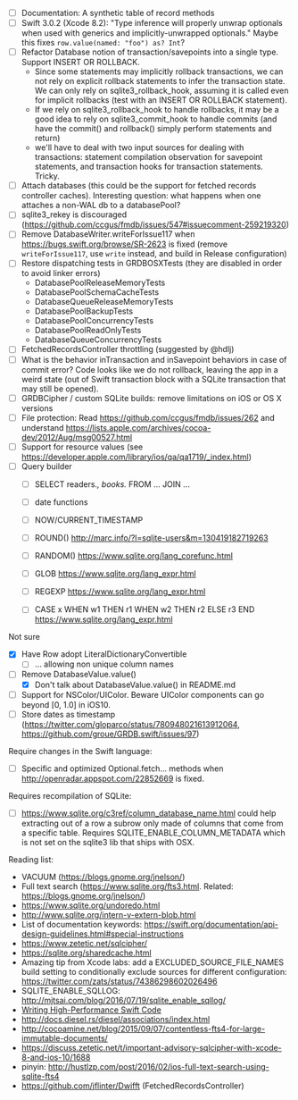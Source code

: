 - [ ] Documentation: A synthetic table of record methods
- [ ] Swift 3.0.2 (Xcode 8.2): "Type inference will properly unwrap optionals when used with generics and implicitly-unwrapped optionals." Maybe this fixes `row.value(named: "foo") as? Int`?
- [ ] Refactor Database notion of transaction/savepoints into a single type. Support INSERT OR ROLLBACK.
    - Since some statements may implicitly rollback transactions, we can not rely on explicit rollback statements to infer the transaction state. We can only rely on sqlite3_rollback_hook, assuming it is called even for implicit rollbacks (test with an INSERT OR ROLLBACK statement).
    - If we rely on sqlite3_rollback_hook to handle rollbacks, it may be a good idea to rely on sqlite3_commit_hook to handle commits (and have the commit() and rollback() simply perform statements and return)
    - we'll have to deal with two input sources for dealing with transactions: statement compilation observation for savepoint statements, and transaction hooks for transaction statements. Tricky.
- [ ] Attach databases (this could be the support for fetched records controller caches). Interesting question: what happens when one attaches a non-WAL db to a databasePool?
- [ ] sqlite3_rekey is discouraged (https://github.com/ccgus/fmdb/issues/547#issuecomment-259219320)
- [ ] Remove DatabaseWriter.writeForIssue117 when https://bugs.swift.org/browse/SR-2623 is fixed (remove `writeForIssue117`, use `write` instead, and build in Release configuration) 
- [ ] Restore dispatching tests in GRDBOSXTests (they are disabled in order to avoid linker errors)
    - DatabasePoolReleaseMemoryTests
    - DatabasePoolSchemaCacheTests
    - DatabaseQueueReleaseMemoryTests
    - DatabasePoolBackupTests
    - DatabasePoolConcurrencyTests
    - DatabasePoolReadOnlyTests
    - DatabaseQueueConcurrencyTests
- [ ] FetchedRecordsController throttling (suggested by @hdlj)
- [ ] What is the behavior inTransaction and inSavepoint behaviors in case of commit error? Code looks like we do not rollback, leaving the app in a weird state (out of Swift transaction block with a SQLite transaction that may still be opened).
- [ ] GRDBCipher / custom SQLite builds: remove limitations on iOS or OS X versions
- [ ] File protection: Read https://github.com/ccgus/fmdb/issues/262 and understand https://lists.apple.com/archives/cocoa-dev/2012/Aug/msg00527.html
- [ ] Support for resource values (see https://developer.apple.com/library/ios/qa/qa1719/_index.html)
- [ ] Query builder
    - [ ] SELECT readers.*, books.* FROM ... JOIN ...
    - [ ] date functions
    - [ ] NOW/CURRENT_TIMESTAMP
    - [ ] ROUND() http://marc.info/?l=sqlite-users&m=130419182719263
    - [ ] RANDOM() https://www.sqlite.org/lang_corefunc.html
    - [ ] GLOB https://www.sqlite.org/lang_expr.html
    - [ ] REGEXP https://www.sqlite.org/lang_expr.html
    - [ ] CASE x WHEN w1 THEN r1 WHEN w2 THEN r2 ELSE r3 END https://www.sqlite.org/lang_expr.html


Not sure

- [X] Have Row adopt LiteralDictionaryConvertible
    - [ ] ... allowing non unique column names
- [ ] Remove DatabaseValue.value()
    - [X] Don't talk about DatabaseValue.value() in README.md
- [ ] Support for NSColor/UIColor. Beware UIColor components can go beyond [0, 1.0] in iOS10.
- [ ] Store dates as timestamp (https://twitter.com/gloparco/status/780948021613912064, https://github.com/groue/GRDB.swift/issues/97)

Require changes in the Swift language:

- [ ] Specific and optimized Optional<StatementColumnConvertible>.fetch... methods when http://openradar.appspot.com/22852669 is fixed.


Requires recompilation of SQLite:

- [ ] https://www.sqlite.org/c3ref/column_database_name.html could help extracting out of a row a subrow only made of columns that come from a specific table. Requires SQLITE_ENABLE_COLUMN_METADATA which is not set on the sqlite3 lib that ships with OSX.



Reading list:

- VACUUM (https://blogs.gnome.org/jnelson/)
- Full text search (https://www.sqlite.org/fts3.html. Related: https://blogs.gnome.org/jnelson/)
- https://www.sqlite.org/undoredo.html
- http://www.sqlite.org/intern-v-extern-blob.html
- List of documentation keywords: https://swift.org/documentation/api-design-guidelines.html#special-instructions
- https://www.zetetic.net/sqlcipher/
- https://sqlite.org/sharedcache.html
- Amazing tip from Xcode labs: add a EXCLUDED_SOURCE_FILE_NAMES build setting to conditionally exclude sources for different configuration: https://twitter.com/zats/status/74386298602026496
- SQLITE_ENABLE_SQLLOG: http://mjtsai.com/blog/2016/07/19/sqlite_enable_sqllog/
- [Writing High-Performance Swift Code](https://github.com/apple/swift/blob/master/docs/OptimizationTips.rst)
- http://docs.diesel.rs/diesel/associations/index.html
- http://cocoamine.net/blog/2015/09/07/contentless-fts4-for-large-immutable-documents/
- https://discuss.zetetic.net/t/important-advisory-sqlcipher-with-xcode-8-and-ios-10/1688
- pinyin: http://hustlzp.com/post/2016/02/ios-full-text-search-using-sqlite-fts4
- https://github.com/jflinter/Dwifft (FetchedRecordsController)
